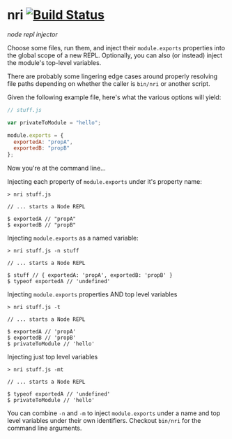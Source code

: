 # nri [![Build Status](https://travis-ci.org/nickb1080/nri.svg)](https://travis-ci.org/nickb1080/nri)
_node repl injector_

Choose some files, run them, and inject their `module.exports` properties into the global scope of a new REPL. Optionally, you can also (or instead) inject the module's top-level variables.

There are probably some lingering edge cases around properly resolving file paths depending on whether the caller is `bin/nri` or another script.

Given the following example file, here's what the various options will yield:

```js
// stuff.js

var privateToModule = "hello";

module.exports = {
  exportedA: "propA",
  exportedB: "propB"
};

```

Now you're at the command line...

Injecting each property of `module.exports` under it's property name:

```
> nri stuff.js

// ... starts a Node REPL

$ exportedA // "propA"
$ exportedB // "propB"
```


Injecting `module.exports` as a named variable:

```
> nri stuff.js -n stuff

// ... starts a Node REPL

$ stuff // { exportedA: 'propA', exportedB: 'propB' }
$ typeof exportedA // 'undefined'
```

Injecting `module.exports` properties AND top level variables

```
> nri stuff.js -t

// ... starts a Node REPL

$ exportedA // 'propA'
$ exportedB // 'propB'
$ privateToModule // 'hello'
```

Injecting just top level variables

```
> nri stuff.js -mt

// ... starts a Node REPL

$ typeof exportedA // 'undefined'
$ privateToModule // 'hello'
```

You can combine `-n` and `-m` to inject `module.exports` under a name and top level variables under their own identifiers. Checkout `bin/nri` for the command line arguments.
